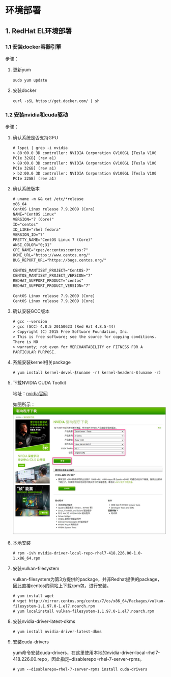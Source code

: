 
# 环境部署

## 1. RedHat EL环境部署

### 1.1 安装docker容器引擎
步骤：
1. 更新yum

    `sudo yum update`
2. 安装docker

    `curl -sSL https://get.docker.com/ | sh`

### 1.2 安装nvidia和cuda驱动
步骤：
1. 确认系统是否支持GPU
   ```
   # lspci | grep -i nvidia
   > 88:00.0 3D controller: NVIDIA Corporation GV100GL [Tesla V100 PCIe 32GB] (rev a1)
   > 89:00.0 3D controller: NVIDIA Corporation GV100GL [Tesla V100 PCIe 32GB] (rev a1)
   > b2:00.0 3D controller: NVIDIA Corporation GV100GL [Tesla V100 PCIe 32GB] (rev a1)
   ```
2. 确认系统版本
   ```
   # uname -m && cat /etc/*release
   x86_64
   CentOS Linux release 7.9.2009 (Core)
   NAME="CentOS Linux"
   VERSION="7 (Core)"
   ID="centos"
   ID_LIKE="rhel fedora"
   VERSION_ID="7"
   PRETTY_NAME="CentOS Linux 7 (Core)"
   ANSI_COLOR="0;31"
   CPE_NAME="cpe:/o:centos:centos:7"
   HOME_URL="https://www.centos.org/"
   BUG_REPORT_URL="https://bugs.centos.org/"
   
   CENTOS_MANTISBT_PROJECT="CentOS-7"
   CENTOS_MANTISBT_PROJECT_VERSION="7"
   REDHAT_SUPPORT_PRODUCT="centos"
   REDHAT_SUPPORT_PRODUCT_VERSION="7"
   
   CentOS Linux release 7.9.2009 (Core)
   CentOS Linux release 7.9.2009 (Core)  
   ```
3. 确认安装GCC版本
   ```
   # gcc --version
   > gcc (GCC) 4.8.5 20150623 (Red Hat 4.8.5-44)
   > Copyright (C) 2015 Free Software Foundation, Inc.
   > This is free software; see the source for copying conditions.  There is NO
   > warranty; not even for MERCHANTABILITY or FITNESS FOR A PARTICULAR PURPOSE.
   ```
4. 系统安装kernel相关package
   ```
   # yum install kernel-devel-$(uname -r) kernel-headers-$(uname -r)
   ```
5. 下载NVIDIA CUDA Toolkit

   地址：[nvidia官网](https://www.nvidia.cn/Download/index.aspx?lang=cn#)
   
   如图所示：
![img.png](img.png)

6. 本地安装
   ```shell
   # rpm -ivh nvidia-driver-local-repo-rhel7-418.226.00-1.0-1.x86_64.rpm
   ```
7. 安装vulkan-filesystem

   vulkan-filesystem为第3方提供的package，并非Redhat提供的package，因此直接centos的网站上下载rpm包，进行安装。
   ```
   # yum install wget
   # wget http://mirror.centos.org/centos/7/os/x86_64/Packages/vulkan-filesystem-1.1.97.0-1.el7.noarch.rpm
   # yum localinstall vulkan-filesystem-1.1.97.0-1.el7.noarch.rpm
   ```
8. 安装nvidia-driver-latest-dkms
   ```
   # yum install nvidia-driver-latest-dkms
   ```
9. 安装cuda-drivers

   yum命令安装cuda-drivers，在这里使用本地的nvidia-driver-local-rhel7-418.226.00.repo，因此指定–disablerepo=rhel-7-server-rpms。
   ```
   # yum --disablerepo=rhel-7-server-rpms install cuda-drivers
   ```